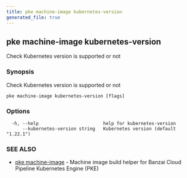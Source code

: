 ```yaml
---
title: pke machine-image kubernetes-version
generated_file: true
---
```

## pke machine-image kubernetes-version

Check Kubernetes version is supported or not

### Synopsis

Check Kubernetes version is supported or not

```
pke machine-image kubernetes-version [flags]
```

### Options

```
  -h, --help                        help for kubernetes-version
      --kubernetes-version string   Kubernetes version (default "1.22.1")
```

### SEE ALSO

* [pke machine-image](/docs/pke/cli/reference/pke_machine-image/)	 - Machine image build helper for Banzai Cloud Pipeline Kubernetes Engine (PKE)

